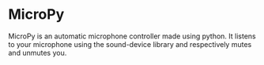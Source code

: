 # MicroPy
MicroPy is an automatic microphone controller made using python. It listens to your microphone using the sound-device library and respectively mutes and unmutes you.
